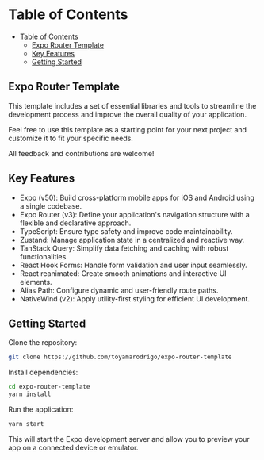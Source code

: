 # Table of Contents

- [Table of Contents](#table-of-contents)
  - [Expo Router Template](#expo-router-template)
  - [Key Features](#key-features)
  - [Getting Started](#getting-started)

## Expo Router Template

This template includes a set of essential libraries and tools to streamline the development process and improve the overall quality of your application.

Feel free to use this template as a starting point for your next project and customize it to fit your specific needs.

All feedback and contributions are welcome!

## Key Features

- Expo (v50): Build cross-platform mobile apps for iOS and Android using a single codebase.
- Expo Router (v3): Define your application's navigation structure with a flexible and declarative approach.
- TypeScript: Ensure type safety and improve code maintainability.
- Zustand: Manage application state in a centralized and reactive way.
- TanStack Query: Simplify data fetching and caching with robust functionalities.
- React Hook Forms: Handle form validation and user input seamlessly.
- React reanimated: Create smooth animations and interactive UI elements.
- Alias Path: Configure dynamic and user-friendly route paths.
- NativeWind (v2): Apply utility-first styling for efficient UI development.

## Getting Started

Clone the repository:

```bash
git clone https://github.com/toyamarodrigo/expo-router-template
```

Install dependencies:

```bash
cd expo-router-template
yarn install
```

Run the application:

```bash
yarn start
```

This will start the Expo development server and allow you to preview your app on a connected device or emulator.
